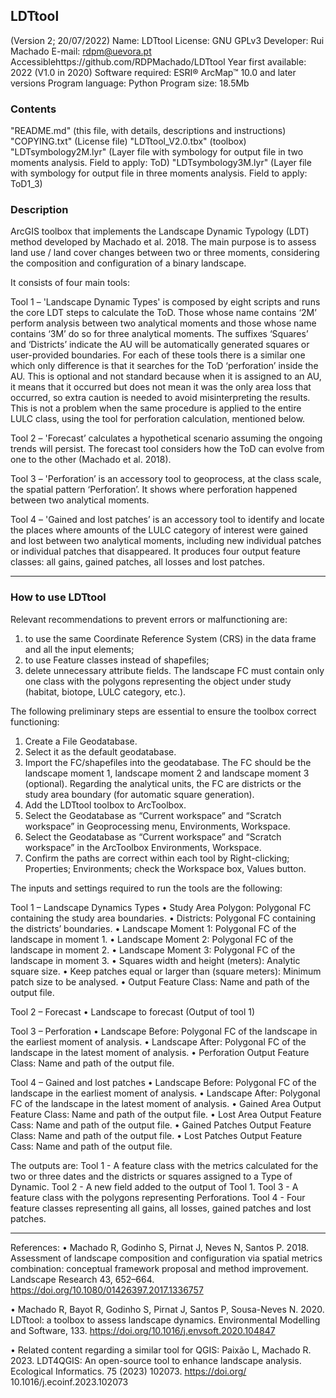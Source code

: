 ## LDTtool
(Version 2; 20/07/2022)
Name: LDTtool
License: GNU GPLv3
Developer: Rui Machado
E-mail: rdpm@uevora.pt
Accessiblehttps://github.com/RDPMachado/LDTtool
Year first available: 2022 (V1.0 in 2020)
Software required: ESRI® ArcMap™ 10.0 and later versions
Program language: Python
Program size: 18.5Mb

### Contents
"README.md" (this file, with details, descriptions and instructions)
"COPYING.txt" (License file)
"LDTtool_V2.0.tbx" (toolbox)
"LDTsymbology2M.lyr" (Layer file with symbology for output file in two moments analysis. Field to apply: ToD) 
"LDTsymbology3M.lyr" (Layer file with symbology for output file in three moments analysis. Field to apply: ToD1_3)


### Description
ArcGIS toolbox that implements the Landscape Dynamic Typology (LDT) method developed by Machado et al. 2018. The main purpose is to assess land use / land cover changes between two or three moments, considering the composition and configuration of a binary landscape.

It consists of four main tools:

Tool 1 – 'Landscape Dynamic Types' is composed by eight scripts and runs the core LDT steps to calculate the ToD. Those whose name contains ‘2M’ perform analysis between two analytical moments and those whose name contains ‘3M’ do so for three analytical moments. The suffixes ‘Squares’ and ‘Districts’ indicate the AU will be automatically generated squares or user-provided boundaries. For each of these tools there is a similar one which only difference is that it searches for the ToD ‘perforation’ inside the AU. This is optional and not standard because when it is assigned to an AU, it means that it occurred but does not mean it was the only area loss that occurred, so extra caution is needed to avoid misinterpreting the results. This is not a problem when the same procedure is applied to the entire LULC class, using the tool for perforation calculation, mentioned below.

Tool 2 – 'Forecast’ calculates a hypothetical scenario assuming the ongoing trends will persist. The forecast tool considers how the ToD can evolve from one to the other (Machado et al. 2018).

Tool 3 – 'Perforation’ is an accessory tool to geoprocess, at the class scale, the spatial pattern ‘Perforation’. It shows where perforation happened between two analytical moments.

Tool 4 – 'Gained and lost patches’ is an accessory tool to identify and locate the places where amounts of the LULC category of interest were gained and lost between two analytical moments, including new individual patches or individual patches that disappeared. It produces four output feature classes: all gains, gained patches, all losses and lost patches.

___

### How to use LDTtool
 
Relevant recommendations to prevent errors or malfunctioning are:

1) to use the same Coordinate Reference System (CRS) in the data frame and all the input elements;
2) to use Feature classes instead of shapefiles;
3) delete unnecessary attribute fields. The landscape FC must contain only one class with the polygons representing the object under study (habitat, biotope, LULC category, etc.).


The following preliminary steps are essential to ensure the toolbox correct functioning:

1. Create a File Geodatabase.
2. Select it as the default geodatabase.
3. Import the FC/shapefiles into the geodatabase. The FC should be the landscape moment 1, landscape moment 2 and landscape moment 3 (optional). Regarding the analytical units, the FC are districts or the study area boundary (for automatic square generation).
4. Add the LDTtool toolbox to ArcToolbox.
5. Select the Geodatabase as “Current workspace” and “Scratch workspace” in Geoprocessing menu, Environments, Workspace.
6. Select the Geodatabase as “Current workspace” and “Scratch workspace” in the ArcToolbox Environments, Workspace.
7. Confirm the paths are correct within each tool by Right-clicking; Properties; Environments; check the Workspace box, Values button.


The inputs and settings required to run the tools are the following:

Tool 1 – Landscape Dynamics Types
• Study Area Polygon: Polygonal FC containing the study area boundaries.
• Districts: Polygonal FC containing the districts’ boundaries.
• Landscape Moment 1: Polygonal FC of the landscape in moment 1.
• Landscape Moment 2: Polygonal FC of the landscape in moment 2.
• Landscape Moment 3: Polygonal FC of the landscape in moment 3.
• Squares width and height (meters): Analytic square size.
• Keep patches equal or larger than (square meters): Minimum patch size to be analysed.
• Output Feature Class: Name and path of the output file.

Tool 2 – Forecast
• Landscape to forecast (Output of tool 1)

Tool 3 – Perforation
• Landscape Before: Polygonal FC of the landscape in the earliest moment of analysis.
• Landscape After: Polygonal FC of the landscape in the latest moment of analysis.
• Perforation Output Feature Class: Name and path of the output file.

Tool 4 – Gained and lost patches
• Landscape Before: Polygonal FC of the landscape in the earliest moment of analysis.
• Landscape After: Polygonal FC of the landscape in the latest moment of analysis.
• Gained Area Output Feature Class: Name and path of the output file.
• Lost Area Output Feature Cass: Name and path of the output file.
• Gained Patches Output Feature Class: Name and path of the output file.
• Lost Patches Output Feature Cass: Name and path of the output file.


The outputs are:
Tool 1 - A feature class with the metrics calculated for the two or three dates and the districts or squares assigned to a Type of Dynamic.
Tool 2 - A new field added to the output of Tool 1.
Tool 3 - A feature class with the polygons representing Perforations.
Tool 4 - Four feature classes representing all gains, all losses, gained patches and lost patches.
___


References:
• Machado R, Godinho S, Pirnat J, Neves N, Santos P. 2018. Assessment of landscape composition and configuration via spatial metrics combination: conceptual framework proposal and method improvement. Landscape Research 43, 652–664. https://doi.org/10.1080/01426397.2017.1336757

• Machado R, Bayot R, Godinho S, Pirnat J, Santos P, Sousa-Neves N. 2020. LDTtool: a toolbox to assess landscape dynamics. Environmental Modelling and Software, 133. https://doi.org/10.1016/j.envsoft.2020.104847

• Related content regarding a similar tool for QGIS:
Paixão L, Machado R. 2023. LDT4QGIS: An open-source tool to enhance landscape analysis. Ecological Informatics. 75 (2023) 102073. https://doi.org/ 10.1016/j.ecoinf.2023.102073
